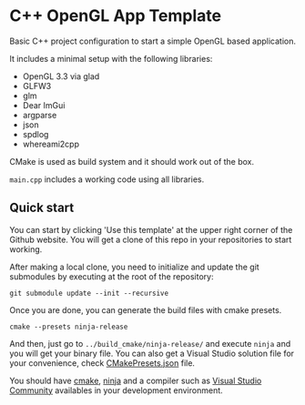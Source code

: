 # C++ OpenGL App Template

Basic C++ project configuration to start a simple OpenGL based application.

It includes a minimal setup with the following libraries:
- OpenGL 3.3 via glad
- GLFW3
- glm
- Dear ImGui
- argparse
- json
- spdlog
- whereami2cpp

CMake is used as build system and it should work out of the box.

`main.cpp` includes a working code using all libraries.

## Quick start

You can start by clicking 'Use this template' at the upper right corner of the Github website. You will get a clone of this repo in your repositories to start working.

After making a local clone, you need to initialize and update the git submodules by executing at the root of the repository:
```
git submodule update --init --recursive
```
Once you are done, you can generate the build files with cmake presets.
```
cmake --presets ninja-release
```
And then, just go to `../build_cmake/ninja-release/` and execute `ninja` and you will get your binary file.
You can also get a Visual Studio solution file for your convenience, check [CMakePresets.json](CMakePresets.json) file.

You should have [cmake](https://cmake.org/), [ninja](https://ninja-build.org/) and a compiler such as [Visual Studio Community](https://visualstudio.microsoft.com/vs/community/) availables in your development environment.
